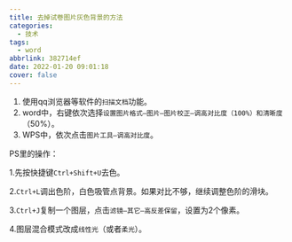 ```yaml
---
title: 去掉试卷图片灰色背景的方法
categories:
  - 技术
tags:
  - word
abbrlink: 382714ef
date: 2022-01-20 09:01:18
cover: false
---
```


1. 使用qq浏览器等软件的`扫描文档`功能。
2. word中，右键依次选择`设置图片格式—图片—图片校正—调高对比度（100%）和清晰度`（50%）。
3. WPS中，依次点击`图片工具—调高对比度`。

PS里的操作：

1.先按快捷键`Ctrl+Shift+U`去色。

2.`Ctrl+L`调出色阶，白色吸管点背景。如果对比不够，继续调整色阶的滑块。

3.`Ctrl+J`复制一个图层，点击`滤镜—其它—高反差保留`，设置为2个像素。

4.图层混合模式改成`线性光`（或者`柔光`）。


